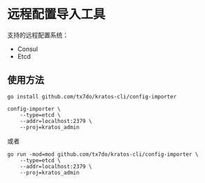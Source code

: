 # 远程配置导入工具

支持的远程配置系统：

- Consul
- Etcd

## 使用方法

```shell
go install github.com/tx7do/kratos-cli/config-importer

config-importer \
    --type=etcd \
    --addr=localhost:2379 \
    --proj=kratos_admin
```

或者

```shell
go run -mod=mod github.com/tx7do/kratos-cli/config-importer \
    --type=etcd \
    --addr=localhost:2379 \
    --proj=kratos_admin
```
